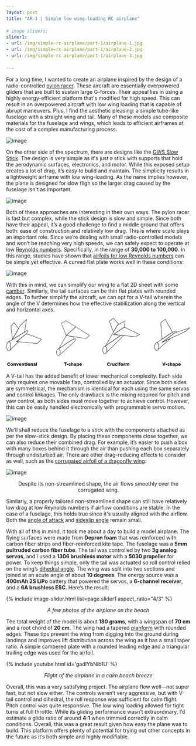 ```yaml
---
layout: post
title: "AR-1 | Simple low wing-loading RC airplane"

# image sliders:
slider1:
- url: /img/simple-rc-airplane/part-1/airplane-1.jpg
- url: /img/simple-rc-airplane/part-1/airplane-2.jpg
- url: /img/simple-rc-airplane/part-1/airplane-3.jpg

---
```


For a long time, I wanted to create an airplane inspired by the design of a radio-controlled [pylon racer](https://www.rcgroups.com/forums/showthread.php?315267-New-Pylon-Racer-VOODOO). These aircraft are essentially overpowered gliders that are built to sustain large G-forces. Their appeal lies in using a highly energy-efficient platform that's modified for high speed. This can result in an overpowered aircraft with low wing loading that is capable of abrupt maneuvers. Plus, I find the aesthetic pleasing: a simple tube-like fuselage with a straight wing and tail. Many of these models use composite materials for the fuselage and wings, which leads to efficient airframes at the cost of a complex manufacturing process.

![image](https://static.rcgroups.net/forums/attachments/2/6/2/6/3/2/a5572226-163-Voodoo2.jpg)

On the other side of the spectrum, there are designs like the [GWS Slow Stick](https://www.rcgroups.com/forums/showthread.php?209416-GWS-Slow-Stick). The design is very simple as it's just a stick with supports that hold the aerodynamic surfaces, electronics, and motor. While this exposed setup creates a lot of drag, it’s easy to build and maintain. The simplicity results in a lightweight airframe with low wing-loading. As the name implies however, the plane is designed for slow fligh so the larger drag caused by the fuselage isn't as important.

![image](https://static.rcgroups.net/forums/attachments/1/7/8/4/8/8/a17337695-67-Slow%20Ultra%20Stick%202.jpg)

Both of these approaches are interesting in their own ways. The pylon racer is fast but complex, while the stick design is slow and simple. Since both have their appeal, it’s a good challenge to find a middle ground that offers both: ease of construction and relatively low drag. This is where scale plays an important role. Since we’re dealing with small radio-controlled models and won’t be reaching very high speeds, we can safely expect to operate at low [Reynolds numbers](https://en.wikipedia.org/wiki/Reynolds_number). Specifically, in the range of **30,000 to 100,000**. In this range, studies have shown that [airfoils for low Reynolds numbers](https://www.rcgroups.com/forums/showthread.php?2529943-P1%29-Autogyros-Choosing-an-airfoil) can be simple yet effective. A curved flat plate works well in these conditions:

![image](https://ideas-inspire.com/wp-content/uploads/2014/04/airfoils.jpg)

With this in mind, we can simplify our wing to a flat 2D sheet with some [camber](https://en.wikipedia.org/wiki/Camber_(aerodynamics)). Similarly, the tail surfaces can be thin flat plates with rounded edges. To further simplify the aircraft, we can opt for a V-tail wherein the angle of the V determines how the effective stabilization along the vertical and horizontal axes.

![image](/img/simple-rc-airplane/part-1/tail-configs.png)

A V-tail has the added benefit of lower mechanical complexity. Each side only requires one movable flap, controlled by an actuator. Since both sides are symmetrical, the mechanism is identical for each using the same servos and control linkages. The only drawback is the mixing required for pitch and yaw control, as both sides must move together to achieve control. However, this can be easily handled electronically with programmable servo motion.

![image](https://static.rcgroups.net/forums/attachments/6/1/5/4/5/a5930210-45-VTailMovement.jpg)

We’ll shall reduce the fuselage to a stick with the components attached as per the slow-stick design. By placing these components close together, we can also reduce their combined drag. For example, it’s easier to push a box with many boxes behind it through the air than pushing each box separately through undisturbed air. There are other drag-reducing effects to consider as well, such as the [corrugated airfoil of a dragonfly wing](https://www.researchgate.net/publication/303316802_Effects_of_Cambers_on_Gliding_and_Hovering_Performance_of_Corrugated_Dragonfly_Airfoils?_tp=eyJjb250ZXh0Ijp7ImZpcnN0UGFnZSI6Il9kaXJlY3QiLCJwYWdlIjoiX2RpcmVjdCJ9fQ):

![image](https://www.researchgate.net/profile/Yao-Zheng-11/publication/303316802/figure/fig6/AS:395637863534598@1471338825674/Streamline-for-flow-over-cambered-corrugated-airfoil.png)  
<p align="center">Despite its non-streamlined shape, the air flows smoothly over the corrugated wing.</p>

Similarly, a properly tailored non-streamlined shape can still have relatively low drag at low Reynolds numbers if airflow conditions are stable. In the case of a fuselage, this holds true since it's usually aligned with the airflow. Both the [angle of attack](https://en.wikipedia.org/wiki/Angle_of_attack) and [sideslip angle](https://en.wikipedia.org/wiki/Slip_(aerodynamics)) remain small.

With all of this in mind, it took me about a day to build a model airplane. The flying surfaces were made from **Depron foam**  that was reinforced with carbon fiber strips and fiber-reinforced kite tape. The fuselage was a **5mm pultruded carbon fiber tube**. The tail was controlled by two **3g analog servos**, and I used a **1306 brushless motor** with a **5030 propeller** for power. To keep things simple, only the tail was actuated so roll control relied on the wing’s [dihedral angle](https://en.wikipedia.org/wiki/Dihedral_(aeronautics)). The wing was split into two sections and joined at an acute angle of about **10 degrees**. The energy source was a **400mAh 2S LiPo** battery that powered the servos, a **6-channel receiver**, and a **6A brushless ESC**. Here’s the result:

{% include image-slider.html list=page.slider1 aspect_ratio="4/3" %}  
<p align="center"><i>A few photos of the airplane on the beach</i></p>

The total weight of the model is about **180 grams**, with a wingspan of **70 cm** and a root chord of **20 cm**. The wing had a tapered [planform](https://en.wikipedia.org/wiki/Wing_configuration#Chord_variation_along_span) with rounded edges. These tips prevent the wing from digging into the ground during landings and improves lift distribution across the wing as it has a small taper ratio. A simple cambered plate with a rounded leading edge and a triangular trailing edge was used for the airfoil.

{% include youtube.html id='gadIYbNib1U' %}  
<p align="center"><i>Flight of the airplane in a calm beach breeze</i></p>

Overall, this was a very satisfying project. The airplane flew well—not super fast, but not slow either. The controls weren’t very aggressive, but with V-tail control and dihedral, the roll response was sufficient for calm flight. Pitch control was quite responsive. The low wing loading allowed for tight turns at full throttle. While its gliding performance wasn’t extraordinary, I’d estimate a glide ratio of around **4:1** when trimmed correctly in calm conditions. Overall, this was a great result given how easy the plane was to build. This platform offers plenty of potential for trying out other concepts in the future as it’s both simple and highly modifiable.
